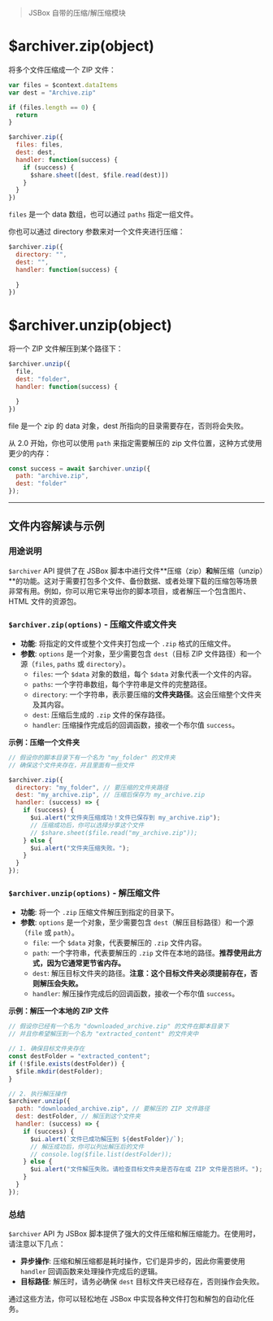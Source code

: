 > JSBox 自带的压缩/解压缩模块

# $archiver.zip(object)

将多个文件压缩成一个 ZIP 文件：

```js
var files = $context.dataItems
var dest = "Archive.zip"

if (files.length == 0) {
  return
}

$archiver.zip({
  files: files,
  dest: dest,
  handler: function(success) {
    if (success) {
      $share.sheet([dest, $file.read(dest)])
    }
  }
})
```

`files` 是一个 data 数组，也可以通过 `paths` 指定一组文件。

你也可以通过 directory 参数来对一个文件夹进行压缩：

```js
$archiver.zip({
  directory: "",
  dest: "",
  handler: function(success) {
    
  }
})
```

# $archiver.unzip(object)

将一个 ZIP 文件解压到某个路径下：

```js
$archiver.unzip({
  file,
  dest: "folder",
  handler: function(success) {

  }
})
```

file 是一个 zip 的 data 对象，dest 所指向的目录需要存在，否则将会失败。

从 2.0 开始，你也可以使用 `path` 来指定需要解压的 zip 文件位置，这种方式使用更少的内存：

```js
const success = await $archiver.unzip({
  path: "archive.zip",
  dest: "folder"
});
```

---

## 文件内容解读与示例

### 用途说明

`$archiver` API 提供了在 JSBox 脚本中进行文件**压缩（zip）**和**解压缩（unzip）**的功能。这对于需要打包多个文件、备份数据、或者处理下载的压缩包等场景非常有用。例如，你可以用它来导出你的脚本项目，或者解压一个包含图片、HTML 文件的资源包。

### `$archiver.zip(options)` - 压缩文件或文件夹

- **功能**: 将指定的文件或整个文件夹打包成一个 `.zip` 格式的压缩文件。
- **参数**: `options` 是一个对象，至少需要包含 `dest`（目标 ZIP 文件路径）和一个源（`files`, `paths` 或 `directory`）。
  - `files`: 一个 `$data` 对象的数组，每个 `$data` 对象代表一个文件的内容。
  - `paths`: 一个字符串数组，每个字符串是文件的完整路径。
  - `directory`: 一个字符串，表示要压缩的**文件夹路径**。这会压缩整个文件夹及其内容。
  - `dest`: 压缩后生成的 `.zip` 文件的保存路径。
  - `handler`: 压缩操作完成后的回调函数，接收一个布尔值 `success`。

**示例：压缩一个文件夹**

```javascript
// 假设你的脚本目录下有一个名为 "my_folder" 的文件夹
// 确保这个文件夹存在，并且里面有一些文件

$archiver.zip({
  directory: "my_folder", // 要压缩的文件夹路径
  dest: "my_archive.zip", // 压缩后保存为 my_archive.zip
  handler: (success) => {
    if (success) {
      $ui.alert("文件夹压缩成功！文件已保存到 my_archive.zip");
      // 压缩成功后，你可以选择分享这个文件
      // $share.sheet($file.read("my_archive.zip"));
    } else {
      $ui.alert("文件夹压缩失败。");
    }
  }
});
```

### `$archiver.unzip(options)` - 解压缩文件

- **功能**: 将一个 `.zip` 压缩文件解压到指定的目录下。
- **参数**: `options` 是一个对象，至少需要包含 `dest`（解压目标路径）和一个源（`file` 或 `path`）。
  - `file`: 一个 `$data` 对象，代表要解压的 `.zip` 文件内容。
  - `path`: 一个字符串，代表要解压的 `.zip` 文件在本地的路径。**推荐使用此方式，因为它通常更节省内存。**
  - `dest`: 解压目标文件夹的路径。**注意：这个目标文件夹必须提前存在，否则解压会失败。**
  - `handler`: 解压操作完成后的回调函数，接收一个布尔值 `success`。

**示例：解压一个本地的 ZIP 文件**

```javascript
// 假设你已经有一个名为 "downloaded_archive.zip" 的文件在脚本目录下
// 并且你希望解压到一个名为 "extracted_content" 的文件夹中

// 1. 确保目标文件夹存在
const destFolder = "extracted_content";
if (!$file.exists(destFolder)) {
  $file.mkdir(destFolder);
}

// 2. 执行解压操作
$archiver.unzip({
  path: "downloaded_archive.zip", // 要解压的 ZIP 文件路径
  dest: destFolder, // 解压到这个文件夹
  handler: (success) => {
    if (success) {
      $ui.alert(`文件已成功解压到 ${destFolder}/`);
      // 解压成功后，你可以列出解压后的文件
      // console.log($file.list(destFolder));
    } else {
      $ui.alert("文件解压失败。请检查目标文件夹是否存在或 ZIP 文件是否损坏。");
    }
  }
});
```

### 总结

`$archiver` API 为 JSBox 脚本提供了强大的文件压缩和解压缩能力。在使用时，请注意以下几点：

-   **异步操作**: 压缩和解压缩都是耗时操作，它们是异步的，因此你需要使用 `handler` 回调函数来处理操作完成后的逻辑。
-   **目标路径**: 解压时，请务必确保 `dest` 目标文件夹已经存在，否则操作会失败。

通过这些方法，你可以轻松地在 JSBox 中实现各种文件打包和解包的自动化任务。 
